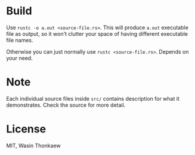 # Build

Use `rustc -o a.out <source-file.rs>`.
This will produce `a.out` executable file as output, so it won't clutter your
space of having different executable file names.

Otherwise you can just normally use `rustc <source-file.rs>`. Depends on your need.

# Note

Each individual source files inside `src/` contains description for what it
demonstrates. Check the source for more detail.

# License
MIT, Wasin Thonkaew
